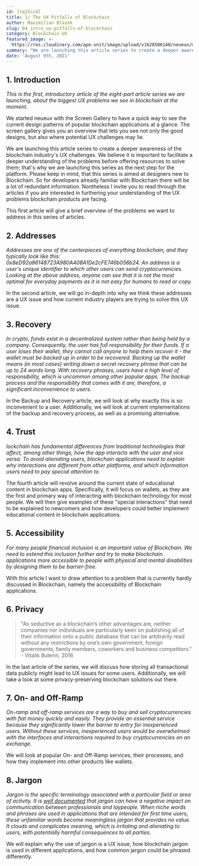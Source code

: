 ```yaml
---
id: ltq15cz4l
title: 1/ The UX Pitfalls of Blockchain
author: Maximilian Blazek
slug: 04_intro_ux-pitfalls-of-blockchain
category: Blockchain UX
featured_image: >-
  https://res.cloudinary.com/ape-unit/image/upload/v1628506140/neueux/media/articles/00_header_image.png
summary: "We are launching this article series to create a deeper awareness of the blockchain industry's UX challenges. The series is aimed at Designers which are new to blockchain and developers interested in furthering their understanding of the UX problems blockchain products are facing."
date: 'August 9th, 2021'
---
```

## 1. Introduction

*This is the first, introductory article of the eight-part article series we are launching, about the biggest UX problems we see in blockchain at the moment.*

We started neueux with the Screen Gallery to have a quick way to see the current design patterns of popular blockchain applications at a glance. The screen gallery gives you an overview that lets you see not only the good designs, but also where potential UX challenges may lie.

We are launching this article series to create a deeper awareness of the blockchain industry's UX challenges. We believe it is important to facilitate a deeper understanding of the problems before offering resources to solve them; that's why we are launching this series as the next step for the platform. 
Please keep in mind, that this series is aimed at designers new to Blockchain. So for developers already familiar with Blockchain there will be a lot of redundant information. Nontheless I invite you to read through the articles if you are interested in furthering your understanding of the UX problems blockchain products are facing.

This first article will give a brief overview of the problems we want to address in this series of articles.

## 2. Addresses

*Addresses are one of the centerpieces of everything blockchain, and they typically look like this: 0x8eD92a86148723A980A408A1De2cFE746b056b24. An address is a user's unique identifier to which other users can send cryptocurrencies. Looking at the above address, anyone can see that it is not the most optimal for everyday payments as it is not easy for humans to read or copy.*

In the second article, we will go in-depth into why we think these addresses are a UX issue and how current industry players are trying to solve this UX issue.

## 3. Recovery

*In crypto, funds exist in a decentralized system rather than being held by a company. Consequently, the user has full responsibility for their funds. If a user loses their wallet, they cannot call anyone to help them recover it - the wallet must be backed up in order to be recovered. Backing up the wallet means (in most cases) writing down a secret recovery phrase that can be up to 24 words long.  With recovery phrases, users have a high level of responsibility, which is uncommon among other popular apps. The backup process and the responsibility that comes with it are, therefore, a significant inconvenience to users.*

In the Backup and Recovery article, we will look at why exactly this is so inconvenient to a user. Additionally, we will look at current implementations of the backup and recovery process, as well as a promising alternative.

## 4. Trust

*lockchain has fundamental differences from traditional technologies that affect, among other things, how the app interacts with the user and vice versa. To avoid alienating users, blockchain applications need to explain why interactions are different from other platforms, and which information users need to pay special attention to.*

The fourth article will revolve around the current state of educational content in blockchain apps. Specifically, it will focus on wallets, as they are the first and primary way of interacting with blockchain technology for most people. We will then give examples of these "special interactions" that need to be explained to newcomers and how developers could better implement educational content in blockchain applications.

## 5. Accessibility

*For many people financial inclusion is an important value of Blockchain. We need to extend this inclusion further and try to make blockchain applications more accessible to people with physical and mental disabilities by designing them to be barrier-free.*

With this article I want to draw attention to a problem that is currently hardly discussed in Blockchain, namely the accessibility of Blockchain applications.

## 6. Privacy

> "As seductive as a blockchain’s other advantages are, neither companies nor individuals are particularly keen on publishing all of their information onto a public database that can be arbitrarily read without any restrictions by one’s own government, foreign governments, family members, coworkers and business competitors." - Vitalik Buterin, 2016

In the last article of the series, we will discuss how storing all transactional data publicly might lead to UX issues for some users. Additionally, we will take a look at some privacy-preserving blockchain solutions out there.

## 7. On- and Off-Ramp

*On-ramp and off-ramp services are a way to buy and sell cryptocurrencies with fiat money quickly and easily. They provide an essential service because they significantly lower the barrier to entry for inexperienced users. Without these services, inexperienced users would be overwhelmed with the interfaces and interactions required to buy cryptocurrencies on an exchange.*

We will look at popular On- and Off-Ramp services, their processes, and how they implement into other products like wallets.

## 8. Jargon

*Jargon is the specific terminology associated with a particular field or area of activity. It is [well documented](https://doi.org/10.2190%2FJ8JJ-4YD0-4R00-G5N0) that jargon can have a negative impact on communication between professionals and laypeople. When niche words and phrases are used in applications that are intended for first time users, these unfamiliar words become meaningless jargon that provides no value. It clouds and complicates meaning, which is irritating and alienating to users, with potentially harmful consequences to all parties.*

We will explain why the use of jargon is a UX issue, how blockchain jargon is used in different applications, and how common jargon could be phrased differently.